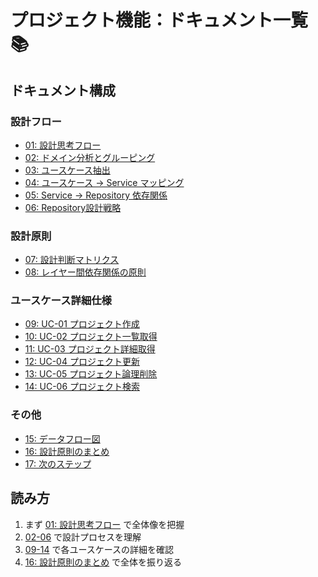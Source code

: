 # プロジェクト機能：ドキュメント一覧 📚

## ドキュメント構成

### 設計フロー
- [01: 設計思考フロー](./01_設計思考フロー.md)
- [02: ドメイン分析とグルーピング](./02_ドメイン分析とグルーピング.md)
- [03: ユースケース抽出](./03_ユースケース抽出.md)
- [04: ユースケース → Service マッピング](./04_ユースケース_Service_マッピング.md)
- [05: Service → Repository 依存関係](./05_Service_Repository_依存関係.md)
- [06: Repository設計戦略](./06_Repository設計戦略.md)

### 設計原則
- [07: 設計判断マトリクス](./07_設計判断マトリクス.md)
- [08: レイヤー間依存関係の原則](./08_レイヤー間依存関係の原則.md)

### ユースケース詳細仕様
- [09: UC-01 プロジェクト作成](./09_ユースケース詳細仕様_UC01_プロジェクト作成.md)
- [10: UC-02 プロジェクト一覧取得](./10_ユースケース詳細仕様_UC02_プロジェクト一覧取得.md)
- [11: UC-03 プロジェクト詳細取得](./11_ユースケース詳細仕様_UC03_プロジェクト詳細取得.md)
- [12: UC-04 プロジェクト更新](./12_ユースケース詳細仕様_UC04_プロジェクト更新.md)
- [13: UC-05 プロジェクト論理削除](./13_ユースケース詳細仕様_UC05_プロジェクト論理削除.md)
- [14: UC-06 プロジェクト検索](./14_ユースケース詳細仕様_UC06_プロジェクト検索.md)

### その他
- [15: データフロー図](./15_データフロー図.md)
- [16: 設計原則のまとめ](./16_設計原則のまとめ.md)
- [17: 次のステップ](./17_次のステップ.md)

## 読み方

1. まず [01: 設計思考フロー](./01_設計思考フロー.md) で全体像を把握
2. [02-06](./02_ドメイン分析とグルーピング.md) で設計プロセスを理解
3. [09-14](./09_ユースケース詳細仕様_UC01_プロジェクト作成.md) で各ユースケースの詳細を確認
4. [16: 設計原則のまとめ](./16_設計原則のまとめ.md) で全体を振り返る

